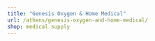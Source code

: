 ```yaml
---
title: "Genesis Oxygen & Home Medical"
url: /athens/genesis-oxygen-and-home-medical/
shop: medical supply
---
```

